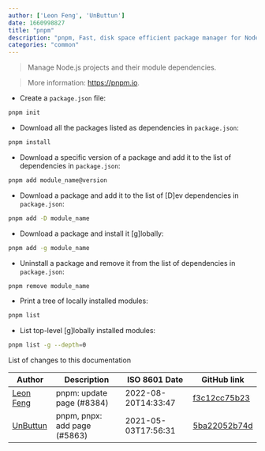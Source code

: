```yaml
---
author: ['Leon Feng', 'UnButtun']
date: 1660998827
title: "pnpm"
description: "pnpm, Fast, disk space efficient package manager for Node.js."
categories: "common"
---
```

> Manage Node.js projects and their module dependencies.

> More information: <https://pnpm.io>.

- Create a `package.json` file:

```bash
pnpm init
```

- Download all the packages listed as dependencies in `package.json`:

```bash
pnpm install
```

- Download a specific version of a package and add it to the list of dependencies in `package.json`:

```bash
pnpm add module_name@version
```

- Download a package and add it to the list of [D]ev dependencies in `package.json`:

```bash
pnpm add -D module_name
```

- Download a package and install it [g]lobally:

```bash
pnpm add -g module_name
```

- Uninstall a package and remove it from the list of dependencies in `package.json`:

```bash
pnpm remove module_name
```

- Print a tree of locally installed modules:

```bash
pnpm list
```

- List top-level [g]lobally installed modules:

```bash
pnpm list -g --depth=0
```
List of changes to this documentation


Author | Description | ISO 8601 Date | GitHub link
------|-----|-----|-----
[Leon Feng](mailto:leonfeng@proton.me) | pnpm: update page (#8384) | 2022-08-20T14:33:47 | [f3c12cc75b23](https://github.com/tldr-pages/tldr/commit/f3c12cc75b23c8a8c036023cdf1ac0816ec9b34a)
[UnButtun](mailto:79936503+Unbuttun@users.noreply.github.com) | pnpm, pnpx: add page (#5863) | 2021-05-03T17:56:31 | [5ba22052b74d](https://github.com/tldr-pages/tldr/commit/5ba22052b74d11926b66444e53014e5c74630fe1)

